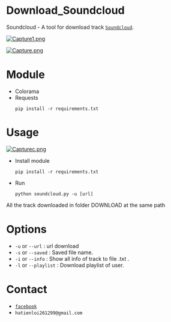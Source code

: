 # Download_Soundcloud

Soundcloud - A tool for download track [`Soundcloud`](https://soundcloud.com/).

[![Capture1.png](https://i.postimg.cc/xdWVGfc2/Capture1.png)](https://postimg.cc/qtXF4dsb)

[![Capture.png](https://i.postimg.cc/BZ8SpXX6/Capture.png)](https://postimg.cc/bdhfNY0c)


# Module
  - Colorama
  - Requests
     ```
     pip install -r requirements.txt
     ```  
 
# Usage
[![Capturec.png](https://i.postimg.cc/qRzY596G/Capturec.png)](https://postimg.cc/jwYZW3XW)
  - Install module
      ```
      pip install -r requirements.txt
      ```
  - Run 
      ```
      python soundcloud.py -u [url]
      ```
  All the track downloaded in folder DOWNLOAD at the same path

# Options
  - `-u` or `--url` : url download
  - `-s` or `--saved` : Saved file name.
  - `-i` or `--info` : Show all info of track to file .txt .
  - `-l` or `--playlist` : Download playlist of user.

# Contact
  - [`facebook`](https://www.facebook.com/hatien.l0i2612/)
  - `hatienloi261299@gmail.com`